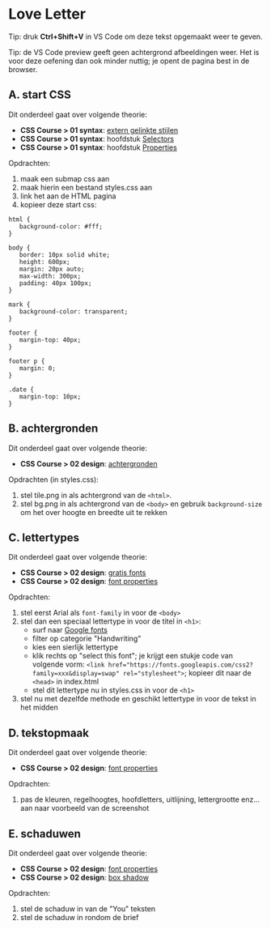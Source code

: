# Love Letter 

Tip: druk **Ctrl+Shift+V** in VS Code om deze tekst opgemaakt weer te geven.

Tip: de VS Code preview geeft geen achtergrond afbeeldingen weer. Het is voor deze oefening dan ook minder nuttig; je opent de pagina best in de browser.

## A. start CSS

Dit onderdeel gaat over volgende theorie: 
* **CSS Course > 01 syntax**: [extern gelinkte stijlen](https://rogiervdl.github.io/CSS-course/01_syntax.html#/extern-gelinkte-stijlen) 
* **CSS Course > 01 syntax**: hoofdstuk [Selectors](https://rogiervdl.github.io/CSS-course/01_syntax.html#/selectors) 
* **CSS Course > 01 syntax**: hoofdstuk [Properties](https://rogiervdl.github.io/CSS-course/01_syntax.html#/properties) 

Opdrachten:
1. maak een submap css aan
1. maak hierin een bestand styles.css aan
2. link het aan de HTML pagina
3. kopieer deze start css:  

```/* start CSS */
html {
   background-color: #fff;
}

body {
   border: 10px solid white;
   height: 600px;
   margin: 20px auto;
   max-width: 300px;   
   padding: 40px 100px;
}

mark {
   background-color: transparent;
}

footer {
   margin-top: 40px;
}

footer p {
   margin: 0;
}

.date {
   margin-top: 10px;
}
```

## B. achtergronden

Dit onderdeel gaat over volgende theorie: 
* **CSS Course > 02 design**: [achtergronden](https://rogiervdl.github.io/CSS-course/02_design.html#/background-images) 

Opdrachten (in styles.css):

1. stel tile.png in als achtergrond van de `<html>`. 
2. stel bg.png in als achtergrond van de `<body>` en gebruik `background-size` om het over hoogte en breedte uit te rekken

## C. lettertypes

Dit onderdeel gaat over volgende theorie: 
* **CSS Course > 02 design**: [gratis fonts](https://rogiervdl.github.io/CSS-course/02_design.html#/gratis-fonts) 
* **CSS Course > 02 design**: [font properties](https://rogiervdl.github.io/CSS-course/02_design.html#/font-family) 

Opdrachten:

1. stel eerst Arial als `font-family` in voor de `<body>`
2. stel dan een speciaal lettertype in voor de titel in `<h1>`:
   * surf naar [Google fonts](https://fonts.google.com/) 
   * filter op categorie "Handwriting"
   * kies een sierlijk lettertype
   * klik rechts op "select this font"; je krijgt een stukje code van volgende vorm: `<link href="https://fonts.googleapis.com/css2?family=xxx&display=swap" rel="stylesheet">`; kopieer dit naar de `<head>` in index.html
   * stel dit lettertype nu in styles.css in voor de `<h1>`
3. stel nu met dezelfde methode en geschikt lettertype in voor de tekst in het midden

## D. tekstopmaak

Dit onderdeel gaat over volgende theorie: 
* **CSS Course > 02 design**: [font properties](https://rogiervdl.github.io/CSS-course/02_design.html#/font-family) 

Opdrachten:

1. pas de kleuren, regelhoogtes, hoofdletters, uitlijning, lettergrootte enz... aan naar voorbeeld van de screenshot

## E. schaduwen

Dit onderdeel gaat over volgende theorie: 
* **CSS Course > 02 design**: [font properties](https://rogiervdl.github.io/CSS-course/02_design.html#/font-family) 
* **CSS Course > 02 design**: [box shadow](https://rogiervdl.github.io/CSS-course/02_design.html#/box-shadow-radius) 

Opdrachten:

1. stel de schaduw in van de "You" teksten
2. stel de schaduw in rondom de brief



